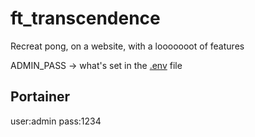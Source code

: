 # ft_transcendence
Recreat pong, on a website, with a looooooot of features

ADMIN_PASS -> what's set in the [.env](./docker/.env) file

## Portainer

user:admin
pass:1234
